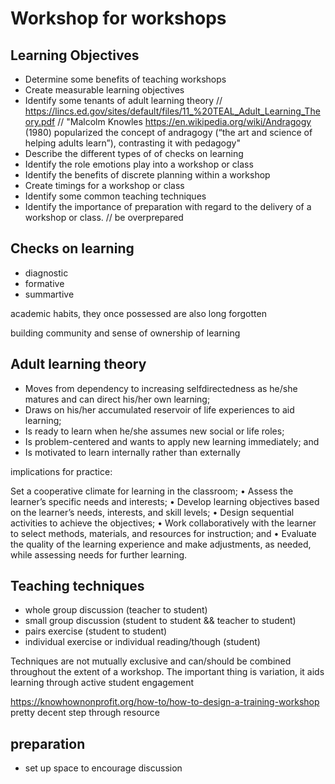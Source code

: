 # Workshop for workshops

## Learning Objectives

- Determine some benefits of teaching workshops
- Create measurable learning objectives
- Identify some tenants of adult learning theory
// https://lincs.ed.gov/sites/default/files/11_%20TEAL_Adult_Learning_Theory.pdf
// "Malcolm Knowles https://en.wikipedia.org/wiki/Andragogy
(1980) popularized the concept of andragogy (“the art
and science of helping adults learn”), contrasting it
with pedagogy"
- Describe the different types of of checks on learning
- Identify the role emotions play into a workshop or class
- Identify the benefits of discrete planning within a workshop
- Create timings for a workshop or class
- Identify some common teaching techniques
- Identify the importance of preparation with regard to the delivery of a workshop or class. // be overprepared




## Checks on learning

- diagnostic
- formative
- summartive

academic habits, they once possessed are also long forgotten

building community and sense of ownership of learning


## Adult learning theory

- Moves from dependency to increasing selfdirectedness
as he/she matures and can direct
his/her own learning;
- Draws on his/her accumulated reservoir of life
experiences to aid learning;
- Is ready to learn when he/she assumes new social
or life roles;
- Is problem-centered and wants to apply new
learning immediately; and
- Is motivated to learn internally rather than externally

implications for practice:

Set a cooperative climate for learning in the classroom;
• Assess the learner’s specific needs and interests;
• Develop learning objectives based on the learner’s
needs, interests, and skill levels;
• Design sequential activities to achieve the objectives;
• Work collaboratively with the learner to select methods,
materials, and resources for instruction;
and
• Evaluate the quality of the learning experience
and make adjustments, as needed, while assessing
needs for further learning.

## Teaching techniques
- whole group discussion (teacher to student)
- small group discussion (student to student && teacher to student)
- pairs exercise (student to student)
- individual exercise or individual reading/though (student)

Techniques are not mutually exclusive and can/should be combined throughout the extent of a workshop. The important thing is variation, it aids learning through active student engagement

https://knowhownonprofit.org/how-to/how-to-design-a-training-workshop pretty decent step through resource

## preparation
- set up space to encourage discussion
